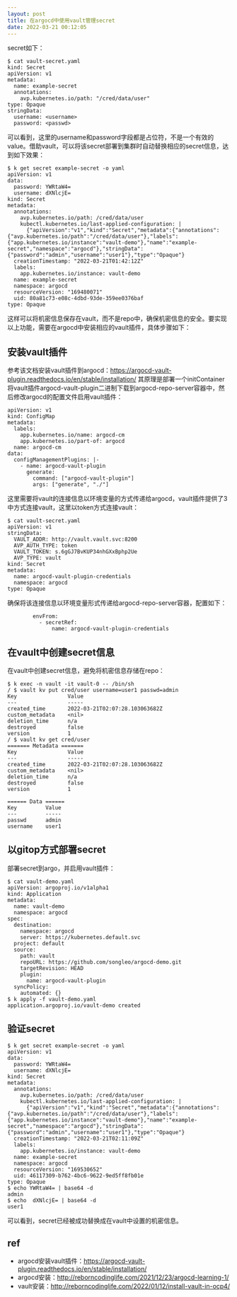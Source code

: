 ```yaml
---
layout: post
title: 在argocd中使用vault管理secret
date: 2022-03-21 00:12:05
---
```


secret如下：

```
$ cat vault-secret.yaml
kind: Secret
apiVersion: v1
metadata:
  name: example-secret
  annotations:
    avp.kubernetes.io/path: "/cred/data/user"
type: Opaque
stringData:
  username: <username>
  password: <passwd>
```

可以看到，这里的username和password字段都是占位符，不是一个有效的value。借助vault，可以将该secret部署到集群时自动替换相应的secret信息，达到如下效果：

```
$ k get secret example-secret -o yaml
apiVersion: v1
data:
  password: YWRtaW4=
  username: dXNlcjE=
kind: Secret
metadata:
  annotations:
    avp.kubernetes.io/path: /cred/data/user
    kubectl.kubernetes.io/last-applied-configuration: |
      {"apiVersion":"v1","kind":"Secret","metadata":{"annotations":{"avp.kubernetes.io/path":"/cred/data/user"},"labels":{"app.kubernetes.io/instance":"vault-demo"},"name":"example-secret","namespace":"argocd"},"stringData":{"password":"admin","username":"user1"},"type":"Opaque"}
  creationTimestamp: "2022-03-21T01:42:12Z"
  labels:
    app.kubernetes.io/instance: vault-demo
  name: example-secret
  namespace: argocd
  resourceVersion: "169480071"
  uid: 80a81c73-e08c-4dbd-93de-359ee0376baf
type: Opaque
```

这样可以将机密信息保存在vault，而不是repo中，确保机密信息的安全。要实现以上功能，需要在argocd中安装相应的vault插件，具体步骤如下：

## 安装vault插件

参考该文档安装vault插件到argocd：https://argocd-vault-plugin.readthedocs.io/en/stable/installation/ 其原理是部署一个initContainer将vault插件argocd-vault-plugin二进制下载到argocd-repo-server容器中，然后修改argocd的配置文件启用vault插件：

```
apiVersion: v1
kind: ConfigMap
metadata:
  labels:
    app.kubernetes.io/name: argocd-cm
    app.kubernetes.io/part-of: argocd
  name: argocd-cm
data:
  configManagementPlugins: |-
    - name: argocd-vault-plugin
      generate:
        command: ["argocd-vault-plugin"]
        args: ["generate", "./"]
```

这里需要将vault的连接信息以环境变量的方式传递给argocd，vault插件提供了3中方式连接vault，这里以token方式连接vault：

```
$ cat vault-secret.yaml
apiVersion: v1
stringData:
  VAULT_ADDR: http://vault.vault.svc:8200
  AVP_AUTH_TYPE: token
  VAULT_TOKEN: s.6gGJ7BvKUP34nhGXxBphp2Ue
  AVP_TYPE: vault
kind: Secret
metadata:
  name: argocd-vault-plugin-credentials
  namespace: argocd
type: Opaque
```

确保将该连接信息以环境变量形式传递给argocd-repo-server容器，配置如下：

```
        envFrom:
          - secretRef:
              name: argocd-vault-plugin-credentials
```

## 在vault中创建secret信息

在vault中创建secret信息，避免将机密信息存储在repo：

```
$ k exec -n vault -it vault-0 -- /bin/sh
/ $ vault kv put cred/user username=user1 passwd=admin
Key                Value
---                -----
created_time       2022-03-21T02:07:28.103063682Z
custom_metadata    <nil>
deletion_time      n/a
destroyed          false
version            1
/ $ vault kv get cred/user
======= Metadata =======
Key                Value
---                -----
created_time       2022-03-21T02:07:28.103063682Z
custom_metadata    <nil>
deletion_time      n/a
destroyed          false
version            1

====== Data ======
Key         Value
---         -----
passwd      admin
username    user1
```

## 以gitop方式部署secret

部署secret到argo，并启用vault插件：

```
$ cat vault-demo.yaml
apiVersion: argoproj.io/v1alpha1
kind: Application
metadata:
  name: vault-demo
  namespace: argocd
spec:
  destination:
    namespace: argocd
    server: https://kubernetes.default.svc
  project: default
  source:
    path: vault
    repoURL: https://github.com/songleo/argocd-demo.git
    targetRevision: HEAD
    plugin:
      name: argocd-vault-plugin
  syncPolicy:
    automated: {}
$ k apply -f vault-demo.yaml
application.argoproj.io/vault-demo created
```

## 验证secret

```
$ k get secret example-secret -o yaml
apiVersion: v1
data:
  password: YWRtaW4=
  username: dXNlcjE=
kind: Secret
metadata:
  annotations:
    avp.kubernetes.io/path: /cred/data/user
    kubectl.kubernetes.io/last-applied-configuration: |
      {"apiVersion":"v1","kind":"Secret","metadata":{"annotations":{"avp.kubernetes.io/path":"/cred/data/user"},"labels":{"app.kubernetes.io/instance":"vault-demo"},"name":"example-secret","namespace":"argocd"},"stringData":{"password":"admin","username":"user1"},"type":"Opaque"}
  creationTimestamp: "2022-03-21T02:11:09Z"
  labels:
    app.kubernetes.io/instance: vault-demo
  name: example-secret
  namespace: argocd
  resourceVersion: "169530652"
  uid: 46117309-b762-4bc6-9622-9ed5ff8fb01e
type: Opaque
$ echo YWRtaW4= | base64 -d
admin
$ echo  dXNlcjE= | base64 -d
user1
```

可以看到，secret已经被成功替换成在vault中设置的机密信息。

## ref

- argocd安装vault插件：https://argocd-vault-plugin.readthedocs.io/en/stable/installation/
- argocd安装：http://reborncodinglife.com/2021/12/23/argocd-learning-1/
- vault安装：http://reborncodinglife.com/2022/01/12/install-vault-in-ocp4/
